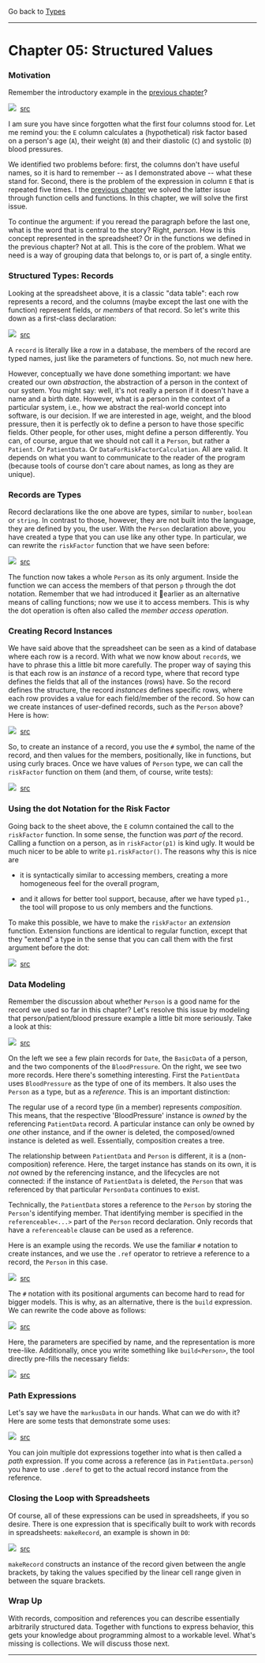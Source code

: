 
Go back to [Types](../chapter04_functions/index.md)

<hr/>

# Chapter 05: Structured Values

### Motivation

Remember the introductory example in the [previous chapter](../chapter04_functions/index.md)?

![](Records/ComplexSheet.png)&nbsp;&nbsp;[src](http://127.0.0.1:63320/node?ref=r%3Ae00f4849-fe23-45e3-8ca0-de542fab6857%28chapter05_structured%29%2F6455317040172064278)

I am sure you have since forgotten what the first four columns stood
for. Let me remind you:  the `E` column calculates a (hypothetical) risk
factor based on a person's age (`A`), their weight (`B`) and their
diastolic (`C`) and systolic (`D`) blood pressures.

We identified two problems before: first, the columns don't have useful names,
so it is hard to remember -- as I demonstrated above -- what these stand for.
Second, there is the problem of the expression in column `E` that is repeated
five times. I the [previous chapter](../chapter04_functions/index.md) we solved
the latter issue through function cells and functions. In this chapter, we will
solve the first issue.

To continue the argument: if you reread the paragraph before the last one, what
is the word that is central to the story? Right, _person_. How is this 
concept represented in the spreadsheet? Or in the functions we defined in the
previous chapter? Not at all. This is the core of the problem. What we need is
a way of grouping data that belongs to, or is part of, a single entity.


### Structured Types: Records ###

Looking at the spreadsheet above, it is a classic "data table": each row represents
a record, and the columns (maybe except the last one with the function) represent fields, or _members_ of that record. So let's write this down as a first-class declaration:

![](Records/FirstRecord.png)&nbsp;&nbsp;[src](http://127.0.0.1:63320/node?ref=r%3Ae00f4849-fe23-45e3-8ca0-de542fab6857%28chapter05_structured%29%2F6455317040172079031)

A `record` is literally like a row in a database, the members of the record
are typed names, just like the parameters of functions. So, not much new here.

However, conceptually we have done something important: we have created our
own _abstraction_, the abstraction of a person in the context of our system.
You might say: well, it's not really a person if it doesn't have a name and
a birth date. However, what is a person in the context of a particular system,
i.e., how we abstract the real-world concept into software, is our decision.
If we are interested in age, weight, and the blood pressure, then it is 
perfectly ok to define a person to have those specific fields. Other people,
for other uses, might define a person differently. You can, of course, argue
that we should not call it a `Person`, but rather a `Patient`. Or `PatientData`.
Or `DataForRiskFactorCalculation`. All are valid. It depends on what you want
to communicate to the reader of the program (because tools of course don't 
care about names, as long as they are unique).  



### Records are Types ###

Record declarations like the one above are types, similar to `number`, `boolean`
or `string`. In contrast to those, however, they are not built into the language,
they are defined by you, the user. With the `Person` declaration above, you 
have created a type that you can use like any other type. In particular, we
can rewrite the `riskFactor` function that we have seen before:

![](Records/riskFactorForperson.png)&nbsp;&nbsp;[src](http://127.0.0.1:63320/node?ref=r%3Ae00f4849-fe23-45e3-8ca0-de542fab6857%28chapter05_structured%29%2F6455317040172094667)

The function now takes a whole `Person` as its only argument. Inside the function
we can access the members of that person `p` through the dot notation. Remember
that we had introduced it earlier as an alternative means of calling functions;
now we use it to access members. This is why the dot operation is often also called
the _member access operation_. 
 

### Creating Record Instances ###

We have said above that the spreadsheet can be seen as a kind of database where
each row is a record. With what we now know about `record`s, we have to phrase
this a little bit more carefully. The proper way of saying this is that each
row is an _instance_ of a record type, where that record type defines the fields
that all of the instances (rows) have. So the record defines the structure, the
record _instances_ defines specific rows, where each row provides a value for
each field/member of the record. So how can we create instances of user-defined
records, such as the `Person` above? Here is how:

![](Records/PersonInstances.png)&nbsp;&nbsp;[src](http://127.0.0.1:63320/node?ref=r%3Ae00f4849-fe23-45e3-8ca0-de542fab6857%28chapter05_structured%29%2F6455317040172188049)


So, to create an instance of a record, you use the `#` symbol, the name
of the record, and then values for the members, positionally, like in functions,
but using curly braces. Once we have values of `Person` type, we can call
the `riskFactor` function on them (and them, of course, write tests):

![](Records/CallingTheFUnction.png)&nbsp;&nbsp;[src](http://127.0.0.1:63320/node?ref=r%3Ae00f4849-fe23-45e3-8ca0-de542fab6857%28chapter05_structured%29%2F6455317040172258024)


### Using the dot Notation for the Risk Factor ###

Going back to the sheet above, the `E` column contained the call to the
`riskFactor` function. In some sense, the function was _part of_ the record.
Calling a function on a person, as in `riskFactor(p1)` is kind ugly. It would
be much nicer to be able to write `p1.riskFactor()`. The reasons why this is nice are

* it is syntactically similar to accessing members, creating a more homogeneous 
  feel for the overall program,
 
* and it allows for better tool support, because, after we have typed `p1.`, the
  tool will propose to us only members and the functions.
  
To make this possible, we have to make the `riskFactor` an _extension_ function.
Extension functions are identical to regular function, except that they "extend"
a type in the sense that you can call them with the first argument before the dot:

![](Records/CallingTheFUnction.png)&nbsp;&nbsp;[src](http://127.0.0.1:63320/node?ref=r%3Ae00f4849-fe23-45e3-8ca0-de542fab6857%28chapter05_structured%29%2F6455317040172302811)


### Data Modeling ###

Remember the discussion about whether `Person` is a good name for the record
we used so far in this chapter? Let's resolve this issue by modeling that 
person/patient/blood pressure example a little bit more seriously. Take a look at this:

![](Records/DataModeling.png)&nbsp;&nbsp;[src](http://127.0.0.1:63320/node?ref=r%3Ae00f4849-fe23-45e3-8ca0-de542fab6857%28chapter05_structured%29%2F6455317040172321151)

On the left we see a few plain records for `Date`, the `BasicData` of a person,
and the two components of the `BloodPressure`. On the right, we see two more
records. Here there's something interesting. First the `PatientData` uses
`BloodPressure` as the type of one of its members.  It also uses the `Person`
as a type, but as a _reference_. This is an important distinction:

The regular use of a record type (in a member) represents _composition_.
This means, that the respective 'BloodPressure' instance is _owned_ by the referencing `PatientData` record. A particular instance can only be owned
by _one_ other instance, and if the owner is deleted, the composed/owned instance is deleted as well. Essentially, composition creates a tree.

The relationship between `PatientData` and `Person` is different, it is
a (non-composition) reference. Here, the target instance has stands on its
own, it is _not_ owned by the referencing instance, and the lifecycles are
not connected: if the instance of `PatientData` is deleted, the `Person`
that was referenced by that particular `PersonData` continues to exist.

Technically, the `PatientData` stores a reference to the `Person` by
storing the `Person`'s identifying member. That identifying member is 
specified in the `referenceable<...>` part of the `Person` record
declaration. Only records that have a `referenceable` clause can be 
used as a reference.

Here is an example using the records. We use the familiar `#` notation
to create instances, and we use the `.ref` operator to retrieve a reference
to a record, the `Person` in this case.

![](Records/DataModelingInstance1.png)&nbsp;&nbsp;[src](http://127.0.0.1:63320/node?ref=r%3Ae00f4849-fe23-45e3-8ca0-de542fab6857%28chapter05_structured%29%2F6455317040172344290)

The `#` notation with its positional arguments can become hard to read for
bigger models. This is why, as an alternative, there is the `build` expression.
We can rewrite the code above as follows:

![](Records/DataModelingInstance2.png)&nbsp;&nbsp;[src](http://127.0.0.1:63320/node?ref=r%3Ae00f4849-fe23-45e3-8ca0-de542fab6857%28chapter05_structured%29%2F6455317040172383860)

Here, the parameters are specified by name, and the representation is more
tree-like. Additionally, once you write something like `build<Person>`, the 
tool directly pre-fills the necessary fields: 

![](Records/DataModelingInstance3.png)&nbsp;&nbsp;[src](http://127.0.0.1:63320/node?ref=r%3Ae00f4849-fe23-45e3-8ca0-de542fab6857%28chapter05_structured%29%2F6455317040172450038)


### Path Expressions ###

Let's say we have the `markusData` in our hands. What can we do with it? Here
are some tests that demonstrate some uses:

![](Records/TestingMarkus.png)&nbsp;&nbsp;[src](http://127.0.0.1:63320/node?ref=r%3Ae00f4849-fe23-45e3-8ca0-de542fab6857%28chapter05_structured%29%2F6455317040172457144)

You can join multiple dot expressions together into what is then called 
a _path_ expression. If you come across a reference (as in `PatientData.person`)
you have to use `.deref` to get to the actual record instance from the reference.



### Closing the Loop with Spreadsheets ###

Of course, all of these expressions can be used in spreadsheets, if you so desire.
There is one expression that is specifically built to work with records in 
spreadsheets: `makeRecord`, an example is shown in `D0`:


![](Records/SheetAsRecord.png)&nbsp;&nbsp;[src](http://127.0.0.1:63320/node?ref=r%3Ae00f4849-fe23-45e3-8ca0-de542fab6857%28chapter05_structured%29%2F6455317040172625211)

`makeRecord` constructs an instance of the record given between the angle 
brackets, by taking the values specified by the linear cell range given in
between the square brackets.


### Wrap Up ### 

With records, composition and references you can describe essentially arbitrarily
structured data. Together with functions to express behavior, this gets your knowledge about programming almost to a workable level. What's missing is collections. We will discuss those next.



<hr>









